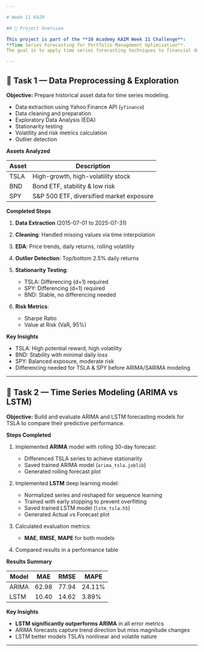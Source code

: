 ```yaml
---

# Week 11 KAIM

## 📌 Project Overview

This project is part of the **10 Academy KAIM Week 11 Challenge**:
**Time Series Forecasting for Portfolio Management Optimization**.
The goal is to apply time series forecasting techniques to financial data (TSLA, BND, SPY) to inform portfolio allocation strategies based on Modern Portfolio Theory (MPT).

---
```


## 📅 Task 1 — Data Preprocessing & Exploration

**Objective:** Prepare historical asset data for time series modeling.

- Data extraction using Yahoo Finance API (`yfinance`)
- Data cleaning and preparation
- Exploratory Data Analysis (EDA)
- Stationarity testing
- Volatility and risk metrics calculation
- Outlier detection

**Assets Analyzed**

| Asset | Description                               |
| ----- | ----------------------------------------- |
| TSLA  | High-growth, high-volatility stock        |
| BND   | Bond ETF, stability & low risk            |
| SPY   | S\&P 500 ETF, diversified market exposure |

**Completed Steps**

1. **Data Extraction** (2015-07-01 to 2025-07-31)
2. **Cleaning**: Handled missing values via time interpolation
3. **EDA**: Price trends, daily returns, rolling volatility
4. **Outlier Detection**: Top/bottom 2.5% daily returns
5. **Stationarity Testing**:

   - TSLA: Differencing (d=1) required
   - SPY: Differencing (d=1) required
   - BND: Stable, no differencing needed

6. **Risk Metrics**:

   - Sharpe Ratio
   - Value at Risk (VaR, 95%)

**Key Insights**

- TSLA: High potential reward, high volatility
- BND: Stability with minimal daily loss
- SPY: Balanced exposure, moderate risk
- Differencing needed for TSLA & SPY before ARIMA/SARIMA modeling

---

## 📅 Task 2 — Time Series Modeling (ARIMA vs LSTM)

**Objective:** Build and evaluate ARIMA and LSTM forecasting models for TSLA to compare their predictive performance.

**Steps Completed**

1. Implemented **ARIMA** model with rolling 30-day forecast:

   - Differenced TSLA series to achieve stationarity
   - Saved trained ARIMA model (`arima_tsla.joblib`)
   - Generated rolling forecast plot

2. Implemented **LSTM** deep learning model:

   - Normalized series and reshaped for sequence learning
   - Trained with early stopping to prevent overfitting
   - Saved trained LSTM model (`lstm_tsla.h5`)
   - Generated Actual vs Forecast plot

3. Calculated evaluation metrics:

   - **MAE**, **RMSE**, **MAPE** for both models

4. Compared results in a performance table

**Results Summary**

| Model | MAE   | RMSE  | MAPE   |
| ----- | ----- | ----- | ------ |
| ARIMA | 62.98 | 77.94 | 24.11% |
| LSTM  | 10.40 | 14.62 | 3.89%  |

**Key Insights**

- **LSTM significantly outperforms ARIMA** in all error metrics
- ARIMA forecasts capture trend direction but miss magnitude changes
- LSTM better models TSLA’s nonlinear and volatile nature

---
